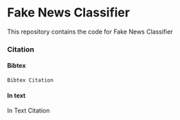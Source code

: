 # Fake News Classifier
This repository contains the code for Fake News Classifier

### Citation
#### Bibtex
```
Bibtex Citation
```
#### In text
In Text Citation




